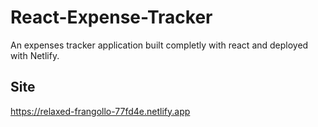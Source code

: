 # React-Expense-Tracker
An expenses tracker application built completly with react and deployed with Netlify.

## Site
https://relaxed-frangollo-77fd4e.netlify.app
